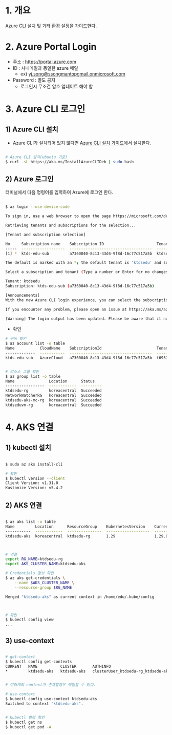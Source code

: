 

# 1. 개요

Azure CLI 설치 및 기타 환경 설정을 가이드한다.



# 2. Azure Portal Login



* 주소 : https://portal.azure.com
* ID : 사내메일과 동일한 azure 메일
  * ex) yj.song@ssongmantopgmail.onmicrosoft.com
* Password : 별도 공지
  * 로그인시 무조건 암호 업데이트 해야 함





# 3. Azure CLI 로그인

## 1) Azure CLI 설치

- Azure CLI가 설치되어 있지 않다면 [Azure CLI 설치 가이드](https://docs.microsoft.com/ko-kr/cli/azure/install-azure-cli)에서 설치한다.

```sh

# Azure CLI 설치(ubuntu 기준)
$ curl -sL https://aka.ms/InstallAzureCLIDeb | sudo bash

```



## 2) Azure 로그인

터미널에서 다음 명령어를 입력하여 Azure에 로그인 한다.

```sh
  
$ az login --use-device-code

To sign in, use a web browser to open the page https://microsoft.com/devicelogin and enter the code HDKHPBGFP to authenticate.

Retrieving tenants and subscriptions for the selection...

[Tenant and subscription selection]

No     Subscription name    Subscription ID                       Tenant
-----  -------------------  ------------------------------------  --------
[1] *  ktds-edu-sub         a7360040-8c13-43d4-9f8d-16c77c517a5b  ktdsedu

The default is marked with an *; the default tenant is 'ktdsedu' and subscription is 'ktds-edu-sub' (a7360040-8c13-43d4-9f8d-16c77c517a5b).

Select a subscription and tenant (Type a number or Enter for no changes): 1

Tenant: ktdsedu
Subscription: ktds-edu-sub (a7360040-8c13-43d4-9f8d-16c77c517a5b)

[Announcements]
With the new Azure CLI login experience, you can select the subscription you want to use more easily. Learn more about it and its configuration at https://go.microsoft.com/fwlink/?linkid=2271236

If you encounter any problem, please open an issue at https://aka.ms/azclibug

[Warning] The login output has been updated. Please be aware that it no longer displays the full list of available subscriptions by default.


```



* 확인

```sh
# 구독 확인
$ az account list -o table
Name           CloudName    SubscriptionId                        TenantId                              State    IsDefault
-------------  -----------  ------------------------------------  ------------------------------------  -------  -----------
ktds-edu-sub   AzureCloud   a7360040-8c13-43d4-9f8d-16c77c517a5b  f6937904-9ad3-41ad-93de-cee02acb83d8  Enabled  True


# 리소스 그룹 확인
$ az group list -o table
Name               Location      Status
-----------------  ------------  ---------
ktdsedu-rg         koreacentral  Succeeded
NetworkWatcherRG   koreacentral  Succeeded
ktdsedu-aks-mc-rg  koreacentral  Succeeded
ktdseduvm-rg       koreacentral  Succeeded


```



# 4. AKS 연결




## 1) kubectl 설치

```sh

$ sudo az aks install-cli

# 확인
$ kubectl version --client
Client Version: v1.31.0
Kustomize Version: v5.4.2

```



## 2) AKS 연결

```sh

$ az aks list -o table
Name         Location      ResourceGroup    KubernetesVersion    CurrentKubernetesVersion    ProvisioningState    Fqdn
-----------  ------------  ---------------  -------------------  --------------------------  -------------------  ----------------------------------------------------------------
ktdsedu-aks  koreacentral  ktdsedu-rg       1.29                 1.29.8                      Succeeded            ktdsedu-ak-ktdsedu-rg-a73600-hqsx8ki7.hcp.koreacentral.azmk8s.io



# 연결
export RG_NAME=ktdsedu-rg
export AKS_CLUSTER_NAME=ktdsedu-aks

# Credentials 정보 확인
$ az aks get-credentials \
    --name $AKS_CLUSTER_NAME \
    --resource-group $RG_NAME

Merged "ktdsedu-aks" as current context in /home/edu/.kube/config



# 확인
$ kubectl config view
...

```



## 3) use-context

```sh

# get-context
$ kubectl config get-contexts
CURRENT   NAME          CLUSTER       AUTHINFO                             NAMESPACE
*         ktdsedu-aks   ktdsedu-aks   clusterUser_ktdsedu-rg_ktdsedu-aks


# 여러개의 context가 존재할경우 택일할 수 있다.

# use-context
$ kubectl config use-context ktdsedu-aks
Switched to context "ktdsedu-aks".


# kubectl 명령 확인
$ kubectl get ns
$ kubectl get pod -A

```





